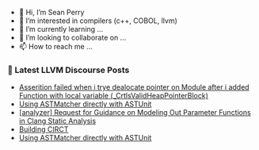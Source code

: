 - 👋 Hi, I’m Sean Perry
- 👀 I’m interested in compilers (c++, COBOL, llvm)
- 🌱 I’m currently learning ...
- 💞️ I’m looking to collaborate on ...
- 📫 How to reach me ...

<!---
s66perry/s66perry is a ✨ special ✨ repository because its `README.md` (this file) appears on your GitHub profile.
You can click the Preview link to take a look at your changes.
--->
### 📕 Latest LLVM Discourse Posts

<!-- DISCOURSE-LLVM:START -->
- [Asserition failed when i trye dealocate pointer on Module after i added Function with local variable &lpar;_CrtlsValidHeapPointerBlock&rpar;](https://discourse.llvm.org/t/asserition-failed-when-i-trye-dealocate-pointer-on-module-after-i-added-function-with-local-variable-crtlsvalidheappointerblock/75974#post_1)
- [Using ASTMatcher directly with ASTUnit](https://discourse.llvm.org/t/using-astmatcher-directly-with-astunit/75967#post_2)
- [[analyzer] Request for Guidance on Modeling Out Parameter Functions in Clang Static Analysis](https://discourse.llvm.org/t/analyzer-request-for-guidance-on-modeling-out-parameter-functions-in-clang-static-analysis/75953#post_2)
- [Building CIRCT](https://discourse.llvm.org/t/building-circt/75916#post_10)
- [Using ASTMatcher directly with ASTUnit](https://discourse.llvm.org/t/using-astmatcher-directly-with-astunit/75967#post_1)
<!-- DISCOURSE-LLVM:END -->
